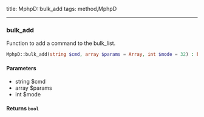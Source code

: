 title: MphpD::bulk_add
tags: method,MphpD

---

<div class="method">
<h3 class="method-name">bulk_add</h3>
<p>Function to add a command to the bulk_list.<br></p>

```php
MphpD::bulk_add(string $cmd, array $params = Array, int $mode = 32) : bool
```

#### Parameters

*  string $cmd
*  array $params
*  int $mode


#### Returns `bool`




</div>